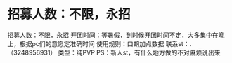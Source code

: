 # 招募人数：不限，永招
招募人数：不限，永招
开团时间：等暑假，到时候开团时间不定，大多集中在晚上，根据pc们的意愿定准确时间
使用规则：口胡加点数据
联系st：.（3248956931）
类型：纯PVP
PS：新人st，有什么地方做的不对麻烦说出来